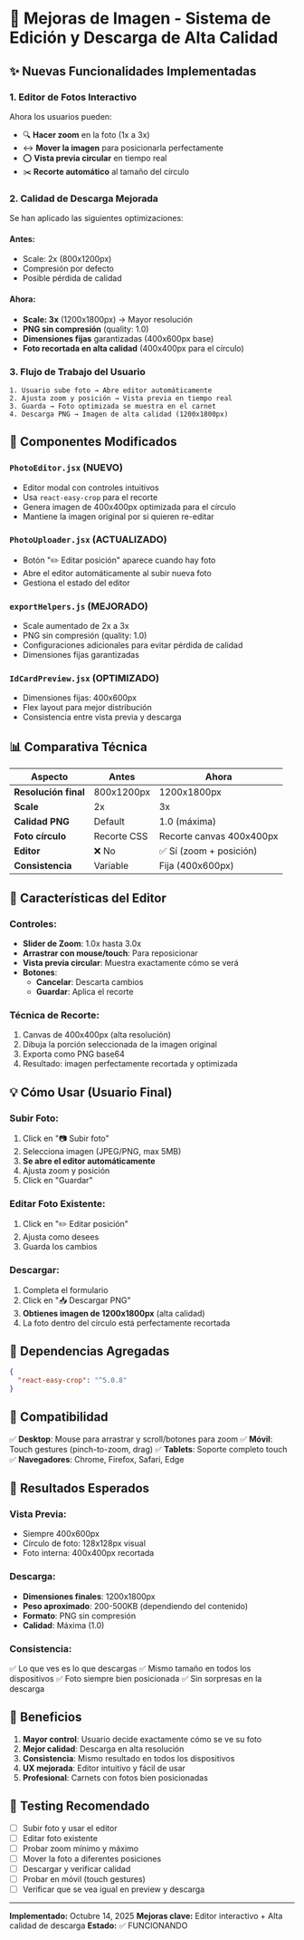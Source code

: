 # 📸 Mejoras de Imagen - Sistema de Edición y Descarga de Alta Calidad

## ✨ Nuevas Funcionalidades Implementadas

### 1. **Editor de Fotos Interactivo**

Ahora los usuarios pueden:
- 🔍 **Hacer zoom** en la foto (1x a 3x)
- ↔️ **Mover la imagen** para posicionarla perfectamente
- ⭕ **Vista previa circular** en tiempo real
- ✂️ **Recorte automático** al tamaño del círculo

### 2. **Calidad de Descarga Mejorada**

Se han aplicado las siguientes optimizaciones:

#### Antes:
- Scale: 2x (800x1200px)
- Compresión por defecto
- Posible pérdida de calidad

#### Ahora:
- **Scale: 3x** (1200x1800px) → Mayor resolución
- **PNG sin compresión** (quality: 1.0)
- **Dimensiones fijas** garantizadas (400x600px base)
- **Foto recortada en alta calidad** (400x400px para el círculo)

### 3. **Flujo de Trabajo del Usuario**

```
1. Usuario sube foto → Abre editor automáticamente
2. Ajusta zoom y posición → Vista previa en tiempo real
3. Guarda → Foto optimizada se muestra en el carnet
4. Descarga PNG → Imagen de alta calidad (1200x1800px)
```

## 🎯 Componentes Modificados

### `PhotoEditor.jsx` (NUEVO)
- Editor modal con controles intuitivos
- Usa `react-easy-crop` para el recorte
- Genera imagen de 400x400px optimizada para el círculo
- Mantiene la imagen original por si quieren re-editar

### `PhotoUploader.jsx` (ACTUALIZADO)
- Botón "✏️ Editar posición" aparece cuando hay foto
- Abre el editor automáticamente al subir nueva foto
- Gestiona el estado del editor

### `exportHelpers.js` (MEJORADO)
- Scale aumentado de 2x a 3x
- PNG sin compresión (quality: 1.0)
- Configuraciones adicionales para evitar pérdida de calidad
- Dimensiones fijas garantizadas

### `IdCardPreview.jsx` (OPTIMIZADO)
- Dimensiones fijas: 400x600px
- Flex layout para mejor distribución
- Consistencia entre vista previa y descarga

## 📊 Comparativa Técnica

| Aspecto | Antes | Ahora |
|---------|-------|-------|
| **Resolución final** | 800x1200px | 1200x1800px |
| **Scale** | 2x | 3x |
| **Calidad PNG** | Default | 1.0 (máxima) |
| **Foto círculo** | Recorte CSS | Recorte canvas 400x400px |
| **Editor** | ❌ No | ✅ Sí (zoom + posición) |
| **Consistencia** | Variable | Fija (400x600px) |

## 🎨 Características del Editor

### Controles:
- **Slider de Zoom**: 1.0x hasta 3.0x
- **Arrastrar con mouse/touch**: Para reposicionar
- **Vista previa circular**: Muestra exactamente cómo se verá
- **Botones**:
  - **Cancelar**: Descarta cambios
  - **Guardar**: Aplica el recorte

### Técnica de Recorte:
1. Canvas de 400x400px (alta resolución)
2. Dibuja la porción seleccionada de la imagen original
3. Exporta como PNG base64
4. Resultado: imagen perfectamente recortada y optimizada

## 💡 Cómo Usar (Usuario Final)

### Subir Foto:
1. Click en "📷 Subir foto"
2. Selecciona imagen (JPEG/PNG, max 5MB)
3. **Se abre el editor automáticamente**
4. Ajusta zoom y posición
5. Click en "Guardar"

### Editar Foto Existente:
1. Click en "✏️ Editar posición"
2. Ajusta como desees
3. Guarda los cambios

### Descargar:
1. Completa el formulario
2. Click en "📥 Descargar PNG"
3. **Obtienes imagen de 1200x1800px** (alta calidad)
4. La foto dentro del círculo está perfectamente recortada

## 🔧 Dependencias Agregadas

```json
{
  "react-easy-crop": "^5.0.8"
}
```

## 📱 Compatibilidad

✅ **Desktop**: Mouse para arrastrar y scroll/botones para zoom
✅ **Móvil**: Touch gestures (pinch-to-zoom, drag)
✅ **Tablets**: Soporte completo touch
✅ **Navegadores**: Chrome, Firefox, Safari, Edge

## 🚀 Resultados Esperados

### Vista Previa:
- Siempre 400x600px
- Círculo de foto: 128x128px visual
- Foto interna: 400x400px recortada

### Descarga:
- **Dimensiones finales**: 1200x1800px
- **Peso aproximado**: 200-500KB (dependiendo del contenido)
- **Formato**: PNG sin compresión
- **Calidad**: Máxima (1.0)

### Consistencia:
✅ Lo que ves es lo que descargas
✅ Mismo tamaño en todos los dispositivos
✅ Foto siempre bien posicionada
✅ Sin sorpresas en la descarga

## 🎉 Beneficios

1. **Mayor control**: Usuario decide exactamente cómo se ve su foto
2. **Mejor calidad**: Descarga en alta resolución
3. **Consistencia**: Mismo resultado en todos los dispositivos
4. **UX mejorada**: Editor intuitivo y fácil de usar
5. **Profesional**: Carnets con fotos bien posicionadas

## 🧪 Testing Recomendado

- [ ] Subir foto y usar el editor
- [ ] Editar foto existente
- [ ] Probar zoom mínimo y máximo
- [ ] Mover la foto a diferentes posiciones
- [ ] Descargar y verificar calidad
- [ ] Probar en móvil (touch gestures)
- [ ] Verificar que se vea igual en preview y descarga

---

**Implementado:** Octubre 14, 2025
**Mejoras clave:** Editor interactivo + Alta calidad de descarga
**Estado:** ✅ FUNCIONANDO
